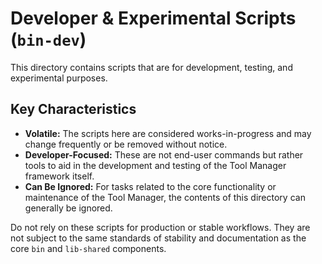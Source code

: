 # Developer & Experimental Scripts (`bin-dev`)

This directory contains scripts that are for development, testing, and experimental purposes.

## Key Characteristics
- **Volatile:** The scripts here are considered works-in-progress and may change frequently or be removed without notice.
- **Developer-Focused:** These are not end-user commands but rather tools to aid in the development and testing of the Tool Manager framework itself.
- **Can Be Ignored:** For tasks related to the core functionality or maintenance of the Tool Manager, the contents of this directory can generally be ignored.

Do not rely on these scripts for production or stable workflows. They are not subject to the same standards of stability and documentation as the core `bin` and `lib-shared` components.